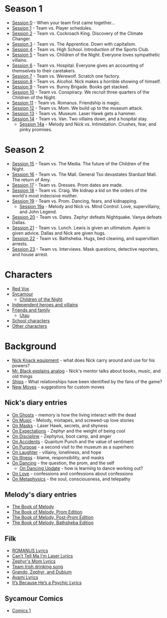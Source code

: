 <!-- TITLE: Sycamour Division -->
<!-- SUBTITLE: A quick summary of Sycamour Division -->

# Season 1
* [Session 0](sycamour-division/session-0) - When your team first came together...
* [Session 1](sycamour-division/session-1) - Team vs. Player schedules.
* [Session 2](sycamour-division/session-2) - Team vs. Cockroach King. Discovery of the Climate Changer.
* [Session 3](sycamour-division/session-3) - Team vs. The Apprentice. Down with capitalism.
* [Session 4](sycamour-division/session-4) - Team vs. High School. Introduction of the Sports Club.
* [Session 5](sycamour-division/session-5) - Team vs. Children of the Night. Everyone loves sympathetic villains.
* [Session 6](sycamour-division/session-6) - Team vs. Hospital. Everyone gives an accounting of themselves to their caretakers.
* [Session 7](sycamour-division/session-7) - Team vs. Werewolf. Scratch one factory.
* [Session 8](sycamour-division/session-8) - Team vs. Alcohol. Nick makes a horrible showing of himself.
* [Session 9](sycamour-division/session-9) - Team vs. Bunny Brigade. Books get stacked.
* [Session 10](sycamour-division/session-10) - Team vs. Conspiracy. We recruit three quarters of the Children of the Night.
* [Session 11](sycamour-division/session-11) - Team vs. Romanus. Friendship is magic.
* [Session 12](sycamour-division/session-12) - Team vs. Mom. We build up to the museum attack.
* [Session 13](sycamour-division/session-13) - Team vs. Museum. Laser Hawk gets a hammer.
* [Session 14](sycamour-division/session-14) - Team vs. Van. Two villains down, and a hospital stay.
  * [Session 14a](sycamour-division/session-14a) - Melody and Nick vs. Intimidation. Crushes, fear, and pinky promises.
# Season 2
* [Session 15](sycamour-division/session-15) - Team vs. The Media. The future of the Children of the Night.
* [Session 16](sycamour-division/session-16) - Team vs. The Mall. General Tso devastates Stardust Mall. The return of Amy.
* [Session 17](sycamour-division/session-17) - Team vs. Dresses. Prom dates are made.
* [Session 18](sycamour-division/session-18) - Team vs. Craig. We kidnap a kid on the orders of the world's most indecisive mother.
* [Session 19](sycamour-division/session-19) - Team vs. Prom. Dancing, fears, and kidnapping.
  * [Session 19a](sycamour-division/session-19a) - Melody and Nick vs. Mind Control. Love, supervillainy, and John Legend.
* [Session 20](sycamour-division/session-20) - Team vs. Dates. Zephyr defeats Nightquake. Vanya defeats Dallas.
* [Session 21](sycamour-division/session-21) - Team vs. Lunch. Lewis is given an ultimatum. Ayami is given advice. Dallas and Nick are given hugs.
* [Session 22](sycamour-division/session-22) - Team vs. Bathsheba. Hugs, bed cleaning, and supervillain arrests.
* [Session 23](sycamour-division/session-23) - Team vs. Interviews. Mask questions, detective reporters, and house arrest.
# Characters
* [Red Vox](sycamour-division/red-vox)
* [Sycamour](sycamour-division/sycamour)
  * [Children of the Night](sycamour-division/children-of-the-night)
* [Independent heroes and villains](sycamour-division/independent)
* [Friends and family](sycamour-division/friends-family)
  * [Utau](sycamour-division/utau)
* [School characters](sycamour-division/school-characters)
* [Other characters](sycamour-division/other-characters)
# Background
* [Nick Knack equipment](sycamour-division/nick-knack-equipment) - what does Nick carry around and use for his powers?
* [Mr. Black explains analog](sycamour-division/mr-black-explains-analog) - Nick's mentor talks about books, music, and old things
* [Ships](sycamour-division/ships) - What relationships have been identified by the fans of the game?
* [New Moves](sycamour-division/new-moves) - suggestions for custom moves

## Nick's diary entries
* [On Ghosts](sycamour-division/on-ghosts) - memory is how the living interact with the dead
* [On Music](sycamour-division/on-music) - Melody, mixtapes, and screwed-up love stories
* [On Masks](sycamour-division/on-masks) - Laser Hawk, secrets, and shyness
* [On Expectations](sycamour-division/on-expectations) - Zephyr and the weight of being cool
* [On Discipline](sycamour-division/on-discipline) - Zephyrus, boot camp, and anger
* [On Accidents](sycamour-division/on-accidents) - Quantum Punch and the value of sentiment
* [On Purpose](sycamour-division/on-purpose) - a second visit to the museum as a superhero
* [On Laughter](sycamour-division/on-laughter) - villainy, loneliness, and hope
* [On Illness](sycamour-division/on-illness) - blame, responsibility, and masks
* [On Dancing](sycamour-division/on-dancing) - the question, the prom, and the self
  * [On Dancing Update](sycamour-division/on-dancing-update) - how is learning to dance working out?
* [On Love](sycamour-division/on-love) - confessions and confessions about confessions
* [On Metaphysics](sycamour-division/on-metaphysics) - the soul, consciousness, and telepathy

## Melody's diary entries
* [The Book of Melody](sycamour-division/book-of-melody)
* [The Book of Melody, Prom Edition](sycamour-division/book-of-melody-prom)
* [The Book of Melody, Post-Prom Edition](sycamour-division/book-of-melody-post-prom)
* [The Book of Melody, Bathsheba Edition](sycamour-division/book-of-melody-bathsheba)
## Filk
* [ROMANUS Lyrics](sycamour-division/romanus-lyrics)
* [Can't Tell Ma I'm Laser Lyrics](sycamour-division/cant-tell-ma-im-laser-lyrics)
* [Zephyr's Mom Lyrics](sycamour-division/zephyrs-mom-lyrics)
* [Team Irish drinking song](sycamour-division/team-irish-drinking-song)
* [Grando, Zephyr, and Dubium](sycamour-division/grando-zephyr-dubium-lyrics)
* [Ayami Lyrics](sycamour-division/ayami-lyrics)
* [It’s Because He’s a Psychic Lyrics](sycamour-division/its-because-hes-a-psychic-lyrics)

## Sycamour Comics
* [Comics 1](sycamour-division/comics-1)